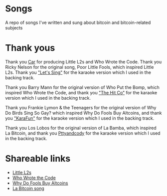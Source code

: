 # Songs
A repo of songs I've written and sung about bitcoin and bitcoin-related subjects

# Thank yous

Thank you [Car](https://github.com/thrillerxx) for producing Little L2s and Who Wrote the Code. Thank you Ricky Nelson for the original song, Poor Little Fools, which inspired Little L2s. Thank you ["Let's Sing"](https://www.youtube.com/watch?v=qDLK7HIFWiI) for the karaoke version which I used in the backing track.

Thank you Barry Mann for the original version of Who Put the Bomp, which inspired Who Wrote the Code, and thank you ["The Hit Co"](https://www.youtube.com/watch?v=V9q5vvXgcLA) for the karaoke version which I used in the backing track.

Thank you Frankie Lymon & the Teenagers for the original version of Why Do Birds Sing So Gay? which inspired Why Do Fools Buy Altcoins, and thank you ["KaraFun"](https://www.youtube.com/watch?v=EenyEZuQbyg) for the karaoke version which I used in the backing track.

Thank you Los Lobos for the original version of La Bamba, which inspired La Bitcoin, and thank you [Pttyandcody](https://www.youtube.com/watch?v=svwKXnMPEro) for the karaoke version which I used in the backing track.

# Shareable links

- [Little L2s](https://supertestnet.github.io/songs/Super%20Testnet%20-%20Little%20L2s.mp3)
- [Who Wrote the Code](https://supertestnet.github.io/songs/Super%20Testnet%20-%20Who%20Wrote%20the%20Code.mp3)
- [Why Do Fools Buy Altcoins](https://supertestnet.github.io/songs/Super%20Testnet%20-%20Why%20Do%20Fools%20Buy%20Altcoins.mp3)
- [La Bitcoin song](https://supertestnet.github.io/songs/la%20bitcoin%20song.mp3)
